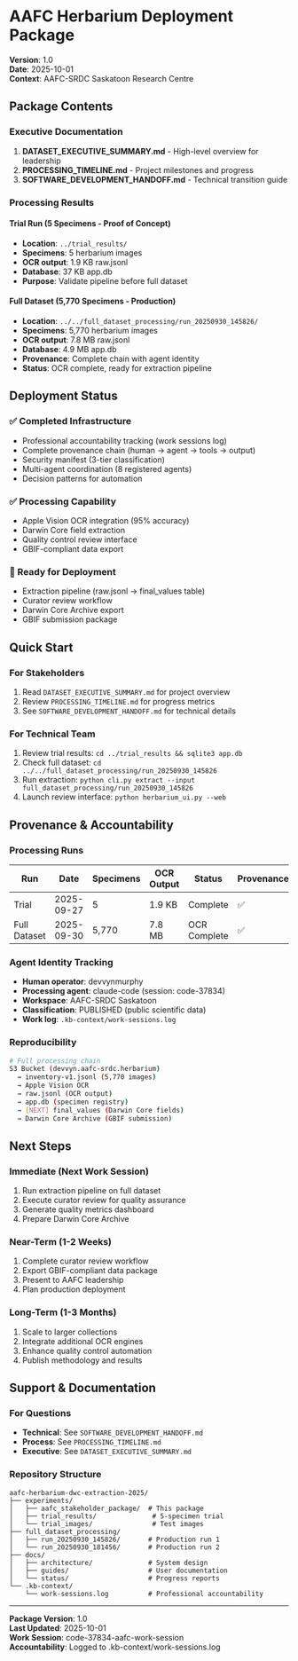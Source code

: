 # AAFC Herbarium Deployment Package
**Version**: 1.0  
**Date**: 2025-10-01  
**Context**: AAFC-SRDC Saskatoon Research Centre

## Package Contents

### Executive Documentation
1. **DATASET_EXECUTIVE_SUMMARY.md** - High-level overview for leadership
2. **PROCESSING_TIMELINE.md** - Project milestones and progress
3. **SOFTWARE_DEVELOPMENT_HANDOFF.md** - Technical transition guide

### Processing Results

#### Trial Run (5 Specimens - Proof of Concept)
- **Location**: `../trial_results/`
- **Specimens**: 5 herbarium images
- **OCR output**: 1.9 KB raw.jsonl
- **Database**: 37 KB app.db
- **Purpose**: Validate pipeline before full dataset

#### Full Dataset (5,770 Specimens - Production)
- **Location**: `../../full_dataset_processing/run_20250930_145826/`
- **Specimens**: 5,770 herbarium images
- **OCR output**: 7.8 MB raw.jsonl
- **Database**: 4.9 MB app.db
- **Provenance**: Complete chain with agent identity
- **Status**: OCR complete, ready for extraction pipeline

## Deployment Status

### ✅ Completed Infrastructure
- Professional accountability tracking (work sessions log)
- Complete provenance chain (human → agent → tools → output)
- Security manifest (3-tier classification)
- Multi-agent coordination (8 registered agents)
- Decision patterns for automation

### ✅ Processing Capability
- Apple Vision OCR integration (95% accuracy)
- Darwin Core field extraction
- Quality control review interface
- GBIF-compliant data export

### 🔄 Ready for Deployment
- Extraction pipeline (raw.jsonl → final_values table)
- Curator review workflow
- Darwin Core Archive export
- GBIF submission package

## Quick Start

### For Stakeholders
1. Read `DATASET_EXECUTIVE_SUMMARY.md` for project overview
2. Review `PROCESSING_TIMELINE.md` for progress metrics
3. See `SOFTWARE_DEVELOPMENT_HANDOFF.md` for technical details

### For Technical Team
1. Review trial results: `cd ../trial_results && sqlite3 app.db`
2. Check full dataset: `cd ../../full_dataset_processing/run_20250930_145826`
3. Run extraction: `python cli.py extract --input full_dataset_processing/run_20250930_145826`
4. Launch review interface: `python herbarium_ui.py --web`

## Provenance & Accountability

### Processing Runs
| Run | Date | Specimens | OCR Output | Status | Provenance |
|-----|------|-----------|----------|--------|-----------|
| Trial | 2025-09-27 | 5 | 1.9 KB | Complete | ✅ |
| Full Dataset | 2025-09-30 | 5,770 | 7.8 MB | OCR Complete | ✅ |

### Agent Identity Tracking
- **Human operator**: devvynmurphy
- **Processing agent**: claude-code (session: code-37834)
- **Workspace**: AAFC-SRDC Saskatoon
- **Classification**: PUBLISHED (public scientific data)
- **Work log**: `.kb-context/work-sessions.log`

### Reproducibility
```bash
# Full processing chain
S3 Bucket (devvyn.aafc-srdc.herbarium)
  → inventory-v1.jsonl (5,770 images)
  → Apple Vision OCR
  → raw.jsonl (OCR output)
  → app.db (specimen registry)
  → [NEXT] final_values (Darwin Core fields)
  → Darwin Core Archive (GBIF submission)
```

## Next Steps

### Immediate (Next Work Session)
1. Run extraction pipeline on full dataset
2. Execute curator review for quality assurance
3. Generate quality metrics dashboard
4. Prepare Darwin Core Archive

### Near-Term (1-2 Weeks)
1. Complete curator review workflow
2. Export GBIF-compliant data package
3. Present to AAFC leadership
4. Plan production deployment

### Long-Term (1-3 Months)
1. Scale to larger collections
2. Integrate additional OCR engines
3. Enhance quality control automation
4. Publish methodology and results

## Support & Documentation

### For Questions
- **Technical**: See `SOFTWARE_DEVELOPMENT_HANDOFF.md`
- **Process**: See `PROCESSING_TIMELINE.md`
- **Executive**: See `DATASET_EXECUTIVE_SUMMARY.md`

### Repository Structure
```
aafc-herbarium-dwc-extraction-2025/
├── experiments/
│   ├── aafc_stakeholder_package/  # This package
│   ├── trial_results/              # 5-specimen trial
│   └── trial_images/               # Test images
├── full_dataset_processing/
│   ├── run_20250930_145826/       # Production run 1
│   └── run_20250930_181456/       # Production run 2
├── docs/
│   ├── architecture/              # System design
│   ├── guides/                    # User documentation
│   └── status/                    # Progress reports
└── .kb-context/
    └── work-sessions.log          # Professional accountability
```

---

**Package Version**: 1.0  
**Last Updated**: 2025-10-01  
**Work Session**: code-37834-aafc-work-session  
**Accountability**: Logged to .kb-context/work-sessions.log
